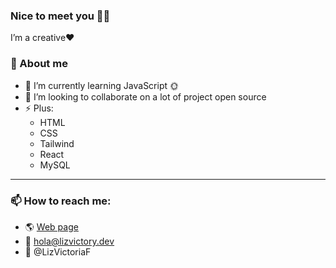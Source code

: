 ### Nice to meet you 👋🏻
I’m a creative❤️

### 💬 About me

- 🌱 I’m currently learning JavaScript 🌞
- 👯 I’m looking to collaborate on a lot of project open source
- ⚡ Plus:
	 - HTML
	 - CSS
	 - Tailwind
	 - React
	 - MySQL
------------

### 📫 How to reach me:
- 🌎 [Web page](https://lizvictory.devhttp:// "Web Page")
- 📩 hola@lizvictory.dev
- 💙 @LizVictoriaF
